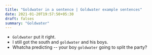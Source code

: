 ```yaml
---
title: "Goldwater in a sentence | Goldwater example sentences"
date: 2021-01-20T19:57:50+05:30
draft: falses
summary: "Goldwater"
---
```

- `Goldwater` put it right.
- I still got the south and `goldwater` and his boys.
- Whatcha predicting -- your boy `goldwater` going to split the party?
                 
